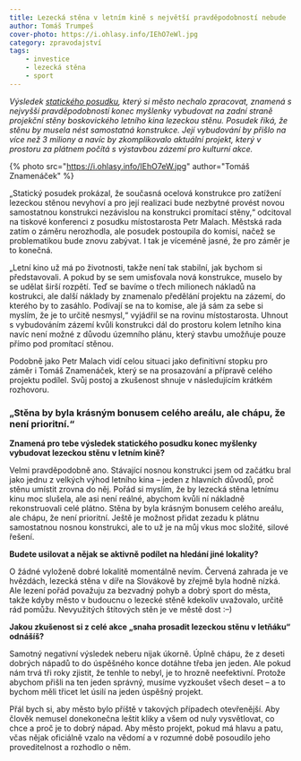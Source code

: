 ```yaml
---
title: Lezecká stěna v letním kině s největší pravděpodobností nebude
author: Tomáš Trumpeš
cover-photo: https://i.ohlasy.info/IEhO7eWl.jpg
category: zpravodajství
tags:
    - investice
    - lezecká stěna
    - sport
---
```


*Výsledek [statického posudku](http://data.ohlasy.info/statika-stena.pdf), který si město nechalo zpracovat, znamená s nejvyšší pravděpodobností konec myšlenky vybudovat na zadní straně projekční stěny boskovického letního kina lezeckou stěnu. Posudek říká, že stěnu by musela nést samostatná konstrukce. Její vybudování by přišlo na více než 3 miliony a navíc by zkomplikovalo aktuální projekt, který v prostoru za plátnem počítá s výstavbou zázemí pro kulturní akce.*

{% photo src="https://i.ohlasy.info/IEhO7eW.jpg" author="Tomáš Znamenáček" %}

„Statický posudek prokázal, že současná ocelová konstrukce pro zatížení lezeckou stěnou nevyhoví a pro její realizaci bude nezbytné provést novou samostatnou konstrukci nezávislou na konstrukci promítací stěny,“ odcitoval na tiskové konferenci z posudku místostarosta Petr Malach. Městská rada zatím o záměru nerozhodla, ale posudek postoupila do komisí, načež se problematikou bude znovu zabývat. I tak je víceméně jasné, že pro záměr je to konečná.

„Letní kino už má po životnosti, takže není tak stabilní, jak bychom si představovali. A pokud by se sem umisťovala nová konstrukce, muselo by se udělat širší rozpětí. Teď se bavíme o třech milionech nákladů na kostrukci, ale další náklady by znamenalo předělání projektu na zázemí, do kterého by to zasáhlo. Podívají se na to komise, ale já sám za sebe si myslím, že je to určitě nesmysl,“ vyjádřil se na rovinu místostarosta. Uhnout s vybudováním zázemí kvůli konstrukci dál do prostoru kolem letního kina navíc není možné z důvodu územního plánu, který stavbu umožňuje pouze přímo pod promítací stěnou.

Podobně jako Petr Malach vidí celou situaci jako definitivní stopku pro záměr i Tomáš Znamenáček, který se na prosazování a přípravě celého projektu podílel. Svůj postoj a zkušenost shnuje v následujícím krátkém rozhovoru.

### „Stěna by byla krásným bonusem celého areálu, ale chápu, že není prioritní.“

**Znamená pro tebe výsledek statického posudku konec myšlenky vybudovat lezeckou stěnu v letním kině?**

Velmi pravděpodobně ano. Stávající nosnou konstrukci jsem od začátku bral jako jednu z velkých výhod letního kina – jeden z hlavních důvodů, proč stěnu umístit zrovna do něj. Pořád si myslím, že by lezecká stěna letnímu kinu moc slušela, ale asi není reálné, abychom kvůli ní nákladně rekonstruovali celé plátno. Stěna by byla krásným bonusem celého areálu, ale chápu, že není prioritní. Ještě je možnost přidat zezadu k plátnu samostatnou nosnou konstrukci, ale to už je na můj vkus moc složité, silové řešení.

**Budete usilovat a nějak se aktivně podílet na hledání jiné lokality?**

O žádné vyloženě dobré lokalitě momentálně nevím. Červená zahrada je ve hvězdách, lezecká stěna v díře na Slovákově by zřejmě byla hodně nízká. Ale lezení pořád považuju za bezvadný pohyb a dobrý sport do města, takže kdyby město v budoucnu o lezecké stěně kdekoliv uvažovalo, určitě rád pomůžu. Nevyužitých štítových stěn je ve městě dost :–)

**Jakou zkušenost si z celé akce „snaha prosadit lezeckou stěnu v letňáku“ odnášíš?**

Samotný negativní výsledek neberu nijak úkorně. Úplně chápu, že z deseti dobrých nápadů to do úspěšného konce dotáhne třeba jen jeden. Ale pokud nám trvá tři roky zjistit, že tenhle to nebyl, je to hrozně neefektivní. Protože abychom přišli na ten jeden správný, musíme vyzkoušet všech deset – a to bychom měli třicet let úsilí na jeden úspěšný projekt.

Přál bych si, aby město bylo příště v takových případech otevřenější. Aby člověk nemusel donekonečna leštit kliky a všem od nuly vysvětlovat, co chce a proč je to dobrý nápad. Aby město projekt, pokud má hlavu a patu, včas nějak oficiálně vzalo na vědomí a v rozumné době posoudilo jeho proveditelnost a rozhodlo o něm.
